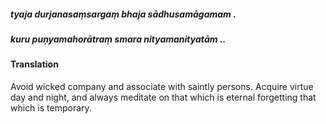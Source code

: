 ##### tyaja durjanasaṃsargaṃ bhaja sādhusamāgamam .
##### kuru puṇyamahorātraṃ smara nityamanityatām ..

#### Translation

Avoid wicked company and associate with saintly persons. Acquire virtue day and night, and always meditate on that which is eternal forgetting that which is temporary.